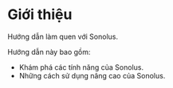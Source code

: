 # Giới thiệu

Hướng dẫn làm quen với Sonolus.

Hướng dẫn này bao gồm:

- Khám phá các tính năng của Sonolus.
- Những cách sử dụng nâng cao của Sonolus.

